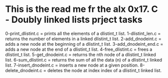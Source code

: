 This is the read me fr the alx 0x17. C - Doubly linked lists prject tasks
========================================================================

0-print_dlistint.c = prints all the elements of a dlistint_t list.
1-dlistint_len.c = returns the number of elements in a linked dlistint_t list.
2-add_dnodeint.c =  adds a new node at the beginning of a dlistint_t list.
3-add_dnodeint_end.c = adds a new node at the end of a dlistint_t list.
4-free_dlistint.c =  frees a dlistint_t list.
5-get_dnodeint.c = returns the nth node of a dlistint_t linked list.
6-sum_dlistint.c = returns the sum of all the data (n) of a dlistint_t linked list.
7-insert_dnodeint.c = inserts a new node at a given position.
8-delete_dnodeint.c = deletes the node at index index of a dlistint_t linked list.
